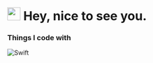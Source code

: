 
<h1><img src="https://emojis.slackmojis.com/emojis/images/1531849430/4246/blob-sunglasses.gif?1531849430" width="30"/> Hey, nice to see you.</h1>
<h3>Things I code with</h3>
<p>
  <img alt="Swift" src="https://simpleicons.org/icons/swift.svg/-Swift-45b8d8?style=flat-square&logo=swift&logoColor=blue" />
</p>
<!--
**FominNickolai/FominNickolai** is a ✨ _special_ ✨ repository because its `README.md` (this file) appears on your GitHub profile.
![Nick's github stats](https://github-readme-stats.vercel.app/api?username=FominNickolai&count_private=true)
Here are some ideas to get you started:

- 🔭 I’m currently working on ...
- 🌱 I’m currently learning ...
- 👯 I’m looking to collaborate on ...
- 🤔 I’m looking for help with ...
- 💬 Ask me about ...
- 📫 How to reach me: ...
- 😄 Pronouns: ...
- ⚡ Fun fact: ...
-->
